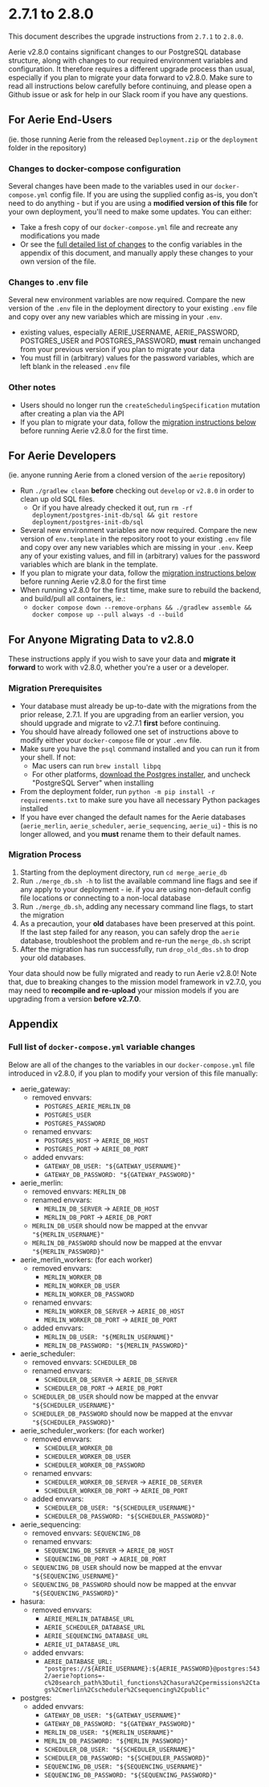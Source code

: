 # 2.7.1 to 2.8.0

This document describes the upgrade instructions from `2.7.1` to `2.8.0`.

Aerie v2.8.0 contains significant changes to our PostgreSQL database structure, along with changes to our required environment variables and configuration. It therefore requires a different upgrade process than usual, especially if you plan to migrate your data forward to v2.8.0. Make sure to read all instructions below carefully before continuing, and please open a Github issue or ask for help in our Slack room if you have any questions.


## For Aerie End-Users
(ie. those running Aerie from the released `Deployment.zip` or the `deployment` folder in the repository)

### Changes to docker-compose configuration
Several changes have been made to the variables used in our `docker-compose.yml` config file. If you are using the supplied config as-is, you don't need to do anything - but if you are using a **modified version of this file** for your own deployment, you'll need to make some updates. You can either:

* Take a fresh copy of our `docker-compose.yml` file and recreate any modifications you made
* Or see the [full detailed list of changes](#full-list-of-docker-composeyml-variable-changes) to the config variables in the appendix of this document, and manually apply these changes to your own version of the file.

### Changes to .env file
Several new environment variables are now required. Compare the new version of the `.env` file in the deployment directory to your existing `.env` file and copy over any new variables which are missing in your `.env`.
- existing values, especially AERIE_USERNAME, AERIE_PASSWORD, POSTGRES_USER and POSTGRES_PASSWORD, **must** remain unchanged from your previous version if you plan to migrate your data
- You must fill in (arbitrary) values for the password variables, which are left blank in the released `.env` file

### Other notes
* Users should no longer run the `createSchedulingSpecification` mutation after creating a plan via the API
* If you plan to migrate your data, follow the [migration instructions below](#for-anyone-migrating-data-to-v280) before running Aerie v2.8.0 for the first time.

## For Aerie Developers
(ie. anyone running Aerie from a cloned version of the `aerie` repository)

* Run `./gradlew clean` **before** checking out `develop` or `v2.8.0` in order to clean up old SQL files.
  - Or if you have already checked it out, run `rm -rf deployment/postgres-init-db/sql && git restore deployment/postgres-init-db/sql`
* Several new environment variables are now required. Compare the new version of `env.template` in the repository root to your existing `.env` file and copy over any new variables which are missing in your `.env`. Keep any of your existing values, and fill in (arbitrary) values for the password variables which are blank in the template.
* If you plan to migrate your data, follow the [migration instructions below](#for-anyone-migrating-data-to-v280) before running Aerie v2.8.0 for the first time
* When running v2.8.0 for the first time, make sure to rebuild the backend, and build/pull all containers, ie.:
  - `docker compose down --remove-orphans && ./gradlew assemble && docker compose up --pull always -d --build`


## For Anyone Migrating Data to v2.8.0
These instructions apply if you wish to save your data and **migrate it forward** to work with v2.8.0, whether you're a user or a developer.

### Migration Prerequisites
* Your database must already be up-to-date with the migrations from the prior release, 2.7.1. If you are upgrading from an earlier version, you should upgrade and migrate to v2.7.1 **first** before continuing.
* You should have already followed one set of instructions above to modify either your `docker-compose` file or your `.env` file.
* Make sure you have the `psql` command installed and you can run it from your shell. If not:
  - Mac users can run `brew install libpq`
  - For other platforms, [download the Postgres installer](https://www.postgresql.org/download), and uncheck "PostgreSQL Server" when installing
* From the deployment folder, run `python -m pip install -r requirements.txt` to make sure you have all necessary Python packages installed
* If you have ever changed the default names for the Aerie databases (`aerie_merlin`, `aerie_scheduler`, `aerie_sequencing`, `aerie_ui`) - this is no longer allowed, and you **must** rename them to their default names.

### Migration Process
1. Starting from the deployment directory, run `cd merge_aerie_db`
2. Run `./merge_db.sh -h` to list the available command line flags and see if any apply to your deployment - ie. if you are using non-default config file locations or connecting to a non-local database
3. Run `./merge_db.sh`, adding any necessary command line flags, to start the migration
4. As a precaution, your **old** databases have been preserved at this point. If the last step failed for any reason, you can safely drop the `aerie` database, troubleshoot the problem and re-run the `merge_db.sh` script
5. After the migration has run successfully, run `drop_old_dbs.sh` to drop your old databases.

Your data should now be fully migrated and ready to run Aerie v2.8.0! Note that, due to breaking changes to the mission model framework in v2.7.0, you may need to **recompile and re-upload** your mission models if you are upgrading from a version **before v2.7.0**.


## Appendix
### Full list of `docker-compose.yml` variable changes
Below are all of the changes to the variables in our `docker-compose.yml` file introduced in v2.8.0, if you plan to modify your version of this file manually:

- aerie_gateway:
  - removed envvars:
    - `POSTGRES_AERIE_MERLIN_DB`
    - `POSTGRES_USER`
    - `POSTGRES_PASSWORD`
  - renamed envvars:
    - `POSTGRES_HOST` -> `AERIE_DB_HOST`
    - `POSTGRES_PORT` -> `AERIE_DB_PORT`
  - added envvars:
    - `GATEWAY_DB_USER: "${GATEWAY_USERNAME}"`
    - `GATEWAY_DB_PASSWORD: "${GATEWAY_PASSWORD}"`
- aerie_merlin:
  - removed envvars:  `MERLIN_DB`
  - renamed envvars:
    - `MERLIN_DB_SERVER` -> `AERIE_DB_HOST`
    - `MERLIN_DB_PORT` -> `AERIE_DB_PORT`
  - `MERLIN_DB_USER` should now be mapped at the envvar `"${MERLIN_USERNAME}"`
  - `MERLIN_DB_PASSWORD` should now be mapped at the envvar `"${MERLIN_PASSWORD}"`
- aerie_merlin_workers: (for each worker)
  - removed envvars:
    - `MERLIN_WORKER_DB`
    - `MERLIN_WORKER_DB_USER`
    - `MERLIN_WORKER_DB_PASSWORD`
  - renamed envvars:
    - `MERLIN_WORKER_DB_SERVER` -> `AERIE_DB_HOST`
    - `MERLIN_WORKER_DB_PORT` -> `AERIE_DB_PORT`
  - added envvars:
    - `MERLIN_DB_USER: "${MERLIN_USERNAME}"`
    - `MERLIN_DB_PASSWORD: "${MERLIN_PASSWORD}"`
- aerie_scheduler:
  - removed envvars:  `SCHEDULER_DB`
  - renamed envvars:
    - `SCHEDULER_DB_SERVER` -> `AERIE_DB_SERVER`
    - `SCHEDULER_DB_PORT` -> `AERIE_DB_PORT`
  - `SCHEDULER_DB_USER` should now be mapped at the envvar `"${SCHEDULER_USERNAME}"`
  - `SCHEDULER_DB_PASSWORD` should now be mapped at the envvar `"${SCHEDULER_PASSWORD}"`
- aerie_scheduler_workers: (for each worker)
  - removed envvars:
    - `SCHEDULER_WORKER_DB`
    - `SCHEDULER_WORKER_DB_USER`
    - `SCHEDULER_WORKER_DB_PASSWORD`
  - renamed envvars:
    - `SCHEDULER_WORKER_DB_SERVER` -> `AERIE_DB_SERVER`
    - `SCHEDULER_WORKER_DB_PORT` -> `AERIE_DB_PORT`
  - added envvars:
    - `SCHEDULER_DB_USER: "${SCHEDULER_USERNAME}"`
    - `SCHEDULER_DB_PASSWORD: "${SCHEDULER_PASSWORD}"`
- aerie_sequencing:
  - removed envvars:  `SEQUENCING_DB`
  - renamed envvars:
    - `SEQUENCING_DB_SERVER` -> `AERIE_DB_HOST`
    - `SEQUENCING_DB_PORT` -> `AERIE_DB_PORT`
  - `SEQUENCING_DB_USER` should now be mapped at the envvar `"${SEQUENCING_USERNAME}"`
  - `SEQUENCING_DB_PASSWORD` should now be mapped at the envvar `"${SEQUENCING_PASSWORD}"`
- hasura:
  - removed envvars:
    - `AERIE_MERLIN_DATABASE_URL`
    - `AERIE_SCHEDULER_DATABASE_URL`
    - `AERIE_SEQUENCING_DATABASE_URL`
    - `AERIE_UI_DATABASE_URL`
  - added envvars:
    - `AERIE_DATABASE_URL: "postgres://${AERIE_USERNAME}:${AERIE_PASSWORD}@postgres:5432/aerie?options=-c%20search_path%3Dutil_functions%2Chasura%2Cpermissions%2Ctags%2Cmerlin%2Cscheduler%2Csequencing%2Cpublic"`
- postgres:
  - added envvars:
    - `GATEWAY_DB_USER: "${GATEWAY_USERNAME}"`
    - `GATEWAY_DB_PASSWORD: "${GATEWAY_PASSWORD}"`
    - `MERLIN_DB_USER: "${MERLIN_USERNAME}"`
    - `MERLIN_DB_PASSWORD: "${MERLIN_PASSWORD}"`
    - `SCHEDULER_DB_USER: "${SCHEDULER_USERNAME}"`
    - `SCHEDULER_DB_PASSWORD: "${SCHEDULER_PASSWORD}"`
    - `SEQUENCING_DB_USER: "${SEQUENCING_USERNAME}"`
    - `SEQUENCING_DB_PASSWORD: "${SEQUENCING_PASSWORD}"`

